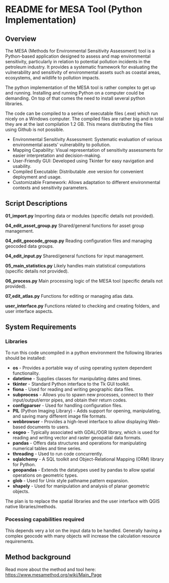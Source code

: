 # README for MESA Tool (Python Implementation)

## Overview
The MESA (Methods for Environmental Sensitivity Assessment) tool is a Python-based application designed to assess and map environmental sensitivity, particularly in relation to potential pollution incidents in the petroleum industry. It provides a systematic framework for evaluating the vulnerability and sensitivity of environmental assets such as coastal areas, ecosystems, and wildlife to pollution impacts.

The python implementation of the MESA tool is rather complex to get up and running. Installing and running Python on a computer could be demanding. On top of that comes the need to install several python libraries. 

The code can be compiled to a series of executable files (.exe) which run nicely on a Windows computer. The compiled files are rather big and in total they are at the last compilation 1.2 GB. This means distributing the files using Github is not possible.

* Environmental Sensitivity Assessment: Systematic evaluation of various environmental assets' vulnerability to pollution.
* Mapping Capability: Visual representation of sensitivity assessments for easier interpretation and decision-making.
* User-Friendly GUI: Developed using Tkinter for easy navigation and usability.
* Compiled Executable: Distributable .exe version for convenient deployment and usage.
* Customizable Framework: Allows adaptation to different environmental contexts and sensitivity parameters.


## Script Descriptions

**01_import.py**
Importing data or modules (specific details not provided).

**04_edit_asset_group.py**
Shared/general functions for asset group management.

**04_edit_geocode_group.py**
Reading configuration files and managing geocoded data groups.

**04_edit_input.py**
Shared/general functions for input management.

**05_main_statistics.py**
Likely handles main statistical computations (specific details not provided).

**06_process.py**
Main processing logic of the MESA tool (specific details not provided).

**07_edit_atlas.py**
Functions for editing or managing atlas data.

**user_interface.py**
Functions related to checking and creating folders, and user interface aspects.


## System Requirements

### Libraries
To run this code uncompiled in a python environment the following libraries should be installed:
+ **os** - Provides a portable way of using operating system dependent functionality.
+ **datetime** - Supplies classes for manipulating dates and times.
+ **tkinter** - Standard Python interface to the Tk GUI toolkit.
+ **fiona** - Used for reading and writing geographic data files.
+ **subprocess** - Allows you to spawn new processes, connect to their input/output/error pipes, and obtain their return codes.
+ **configparser** - Used for handling configuration files.
+ **PIL** (Python Imaging Library) - Adds support for opening, manipulating, and saving many different image file formats.
+ **webbrowser** - Provides a high-level interface to allow displaying Web-based documents to users.
+ **osgeo** - Typically associated with GDAL/OGR library, which is used for reading and writing vector and raster geospatial data formats.
+ **pandas** - Offers data structures and operations for manipulating numerical tables and time series.
+ **threading** - Used to run code concurrently.
+ **sqlalchemy** - A SQL toolkit and Object-Relational Mapping (ORM) library for Python.
+ **geopandas** - Extends the datatypes used by pandas to allow spatial operations on geometric types.
+ **glob** - Used for Unix style pathname pattern expansion.
+ **shapely** - Used for manipulation and analysis of planar geometric objects.

The plan is to replace the spatial libraries and the user interface with QGIS native libraries/methods.

### Pocessing capabilities required
This depends very a lot on the input data to be handled. Generally having a complex geocode with many objects will increase the calculation resource requirements.


## Method background
Read more about the method and tool here: https://www.mesamethod.org/wiki/Main_Page
